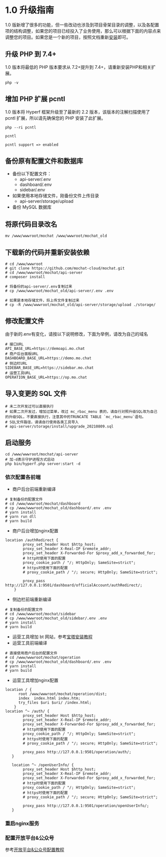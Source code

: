 # 1.0 升级指南

1.0 版新增了很多的功能，但一些改动也涉及到项目骨架目录的调整，以及各配置项的结构调整，如果您的项目已经投入了业务使用，那么可以根据下面的内容点来调整您的项目。如果您是一个新的项目，按照文档重新[安装](https://mochat.wiki/quick-start/install-bt.html)即可。

## 升级 PHP 到 7.4+

1.0 版本将最低的 PHP 版本要求从 7.2+提升到 7.4+，请重新安装PHP和相关扩展。
```shell script
php -v
```

## 增加 PHP 扩展 pcntl

1.0 版本将 Hyperf 框架升级至了最新的 2.2 版本，该版本的注解扫描使用了 pcntl 扩展，所以请先确保您的 PHP 安装了此扩展。
```shell script
php --ri pcntl

pcntl

pcntl support => enabled
```

## 备份原有配置文件和数据库

* 备份以下配置文件：
    * api-server/.env
    * dashboard/.env
    * sidebar/.env
* 如果使用本地存储文件，刚备份文件上传目录
    * api-server/storage/upload
* 备份 MySQL 数据库

## 将原代码目录改名
```shell script
mv /www/wwwroot/mochat /www/wwwroot/mochat_old
```

## 下载新的代码并重新安装依赖
```shell script
# cd /www/wwwroot
# git clone https://github.com/mochat-cloud/mochat.git
# cd /www/wwwroot/mochat/api-server
# composer install

# 将备份的api-server/.env复制过来
# cp /www/wwwroot/mochat_old/api-server/.env .env

# 如果是本地存储文件，将上传文件复制过来
# cp -R /www/wwwroot/mochat_old/api-server/storage/upload ./storage/
```

## 修改配置文件
由于新的.env有变化，请按以下说明修改，下面为举例，请改为自己的域名
```shell script
# 接口URL
API_BASE_URL=https://demoapi.mo.chat
# 商户后台面板URL
DASHBOARD_BASE_URL=https://demo.mo.chat
# 侧边栏URL
SIDEBAR_BASE_URL=https://sidebar.mo.chat
# 运营工具URL
OPERATION_BASE_URL=https://op.mo.chat
```

## 导入变更的 SQL 文件
```shell script
# 未二次开发过可以直接执行
# 如果二次开发过，增加过菜单，改过 mc_rbac_menu 表的，请自行对照升级SQL改为自己的升级SQL，不要直接执行，注意其中的TRUNCATE TABLE `mc_rbac_menu`语句。
# SQL文件路径，请请自行使用各类工具导入
# api-server/storage/install/upgrade_20210809.sql
```

## 启动服务
```shell script
cd /www/wwwroot/mochat/api-server
# 加-d表示守护进程方式启动
php bin/hyperf.php server:start -d
```

### 依次配置各前端
* 商户后台前端重新编译
```shell script
# 复制备份的配置文件
# cd /www/wwwroot/mochat/dashboard
# cp /www/wwwroot/mochat_old/dashboard/.env .env
# yarn install
# yarn run dll
# yarn build
```

* 商户后台增加nginx配置
```nginx
location /authRedirect {
        proxy_set_header Host $http_host;
        proxy_set_header X-Real-IP $remote_addr;
        proxy_set_header X-Forwarded-For $proxy_add_x_forwarded_for;
        # http时使用下面的配置
        proxy_cookie_path / "/; HttpOnly; SameSite=strict";
        # https时使用下面的配置
        # proxy_cookie_path / "/; secure; HttpOnly; SameSite=strict";

        proxy_pass http://127.0.0.1:9501/dashboard/officialAccount/authRedirect/;
    }
```

* 侧边栏前端重新编译
```shell script
# 复制备份的配置文件
# cd /www/wwwroot/mochat/sidebar
# cp /www/wwwroot/mochat_old/sidebar/.env .env
# yarn install
# yarn build
```

* 运营工具增加 bt 网站，参考[宝塔安装教程](https://mochat.wiki/quick-start/install-bt.html)
* 运营工具前端编译
```shell script
# 直接使用商户后台的配置文件
# cd /www/wwwroot/mochat/operation
# cp /www/wwwroot/mochat_old/dashboard/.env .env
# yarn install
# yarn build
```

* 运营工具增加nginx配置
```nginx
location / {
      root /www/wwwroot/mochat/operation/dist;
      index  index.html index.htm;
      try_files $uri $uri/ /index.html;
    }
location ^~ /auth/ {
        proxy_set_header Host $http_host;
        proxy_set_header X-Real-IP $remote_addr;
        proxy_set_header X-Forwarded-For $proxy_add_x_forwarded_for;
        # http时使用下面的配置
        proxy_cookie_path / "/; HttpOnly; SameSite=strict";
        # https时使用下面的配置
        # proxy_cookie_path / "/; secure; HttpOnly; SameSite=strict";

        proxy_pass http://127.0.0.1:9501/operation/auth/;
   }

   location ^~ /openUserInfo/ {
        proxy_set_header Host $http_host;
        proxy_set_header X-Real-IP $remote_addr;
        proxy_set_header X-Forwarded-For $proxy_add_x_forwarded_for;
        # http时使用下面的配置
        proxy_cookie_path / "/; HttpOnly; SameSite=strict";
        # https时使用下面的配置
        # proxy_cookie_path / "/; secure; HttpOnly; SameSite=strict";

        proxy_pass http://127.0.0.1:9501/operation/openUserInfo/;
   }
```

### 重启nginx服务

### 配置开放平台&公众号
参考[开放平台&公众号配置教程](https://mochat.wiki/wework/open-platform.html)


